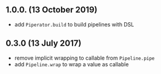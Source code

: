 ## 1.0.0. (13 October 2019)

- add `Piperator.build` to build pipelines with DSL

## 0.3.0 (13 July 2017)

- remove implicit wrapping to callable from `Pipeline.pipe`
- add `Pipeline.wrap` to wrap a value as callable
